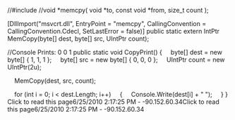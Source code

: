 //#include <cstring>
//void *memcpy( void *to, const void *from, size_t count );

[DllImport("msvcrt.dll", EntryPoint = "memcpy", CallingConvention = CallingConvention.Cdecl, SetLastError = false)]
public static extern IntPtr MemCopy(byte[] dest, byte[] src, UIntPtr count);

//Console Prints: 0 0 1
public static void CopyPrint()
{
    byte[] dest = new byte[] { 1, 1, 1 };
    byte[] src = new byte[] { 0, 0, 0 };
    UIntPtr count = new UIntPtr(2u);

    MemCopy(dest, src, count);

    for (int i = 0; i < dest.Length; i++)
    {
    Console.Write(dest[i] + " ");
    }
}
Click to read this page6/25/2010 2:17:25 PM - -90.152.60.34Click to read this page6/25/2010 2:17:25 PM - -90.152.60.34
